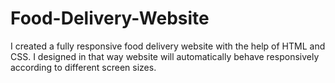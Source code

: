 # Food-Delivery-Website
I created a fully responsive food delivery website with the help of HTML and CSS.
I designed in that way website will automatically behave responsively according to different screen sizes.

